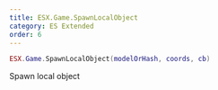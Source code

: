 ```yaml
---
title: ESX.Game.SpawnLocalObject
category: ES Extended
order: 6
---
```


```lua
ESX.Game.SpawnLocalObject(modelOrHash, coords, cb)
```

Spawn local object

